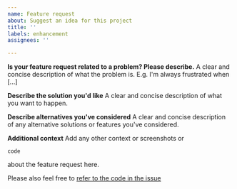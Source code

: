 ```yaml
---
name: Feature request
about: Suggest an idea for this project
title: ''
labels: enhancement
assignees: ''

---
```


**Is your feature request related to a problem? Please describe.**
A clear and concise description of what the problem is. E.g. I'm always frustrated when [...]

**Describe the solution you'd like**
A clear and concise description of what you want to happen.

**Describe alternatives you've considered**
A clear and concise description of any alternative solutions or features you've considered.

**Additional context**
Add any other context or screenshots 
or
```
code
```
about the feature request here.

Please also feel free to [refer to the code in the issue](https://docs.github.com/en/issues/tracking-your-work-with-issues/creating-an-issue#creating-an-issue-from-code)
